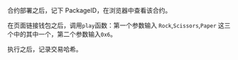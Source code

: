 合约部署之后，记下 PackageID，在浏览器中查看该合约。

在页面链接钱包之后，调用`play`函数：第一个参数输入 `Rock`,`Scissors`,`Paper` 这三个中的其中一个，第二个参数输入`0x6`。

执行之后，记录交易哈希。

